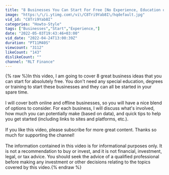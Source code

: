 ```yaml
---
title: "8 Businesses You Can Start For Free [No Experience, Education or Degrees Needed]"
image: "https:\/\/i.ytimg.com\/vi\/C8Tri9Yab8I\/hqdefault.jpg"
vid_id: "C8Tri9Yab8I"
categories: "Howto-Style"
tags: ["Businesses","Start","Experience,"]
date: "2022-05-03T19:43:46+03:00"
vid_date: "2022-04-24T13:00:39Z"
duration: "PT11M40S"
viewcount: "3112"
likeCount: "143"
dislikeCount: ""
channel: "RLT Finance"
---
```

{% raw %}In this video, I am going to cover 8 great business ideas that you can start for absolutely free.  You don't need any special education, degrees or training to start these businesses and they can all be started in your spare time.   <br /><br />I will cover both online and offline businesses, so you will have a nice blend of options to consider.  For each business, I will discuss what's involved, how much you can potentially make (based on data), and quick tips to help you get started (including links to sites and platforms, etc.).<br /><br />If you like this video, please subscribe for more great content.  Thanks so much for supporting the channel!<br /><br />The information contained in this video is for informational purposes only.  It is not a recommendation to buy or invest, and it is not financial, investment, legal, or tax advice.  You should seek the advice of a qualified professional before making any investment or other decisions relating to the topics covered by this video.{% endraw %}
